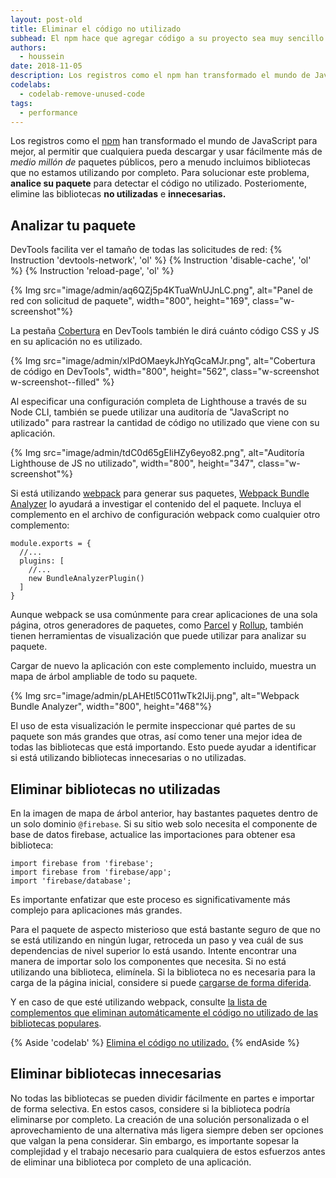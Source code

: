 ```yaml
---
layout: post-old
title: Eliminar el código no utilizado
subhead: El npm hace que agregar código a su proyecto sea muy sencillo. ¿Pero realmente estás usando todo esos bytes extra?
authors:
  - houssein
date: 2018-11-05
description: Los registros como el npm han transformado el mundo de JavaScript para mejor al permitir que cualquier persona descargue y use fácilmente más de medio millón de paquetes públicos, pero a menudo incluimos bibliotecas que no estamos utilizando por completo. Para solucionar este problema, analice su paquete para detectar el código no utilizado.
codelabs:
  - codelab-remove-unused-code
tags:
  - performance
---
```


Los registros como el [npm](https://docs.npmjs.com/getting-started/what-is-npm) han transformado el mundo de JavaScript para mejor, al permitir que cualquiera pueda descargar y usar fácilmente más de *medio millón de* paquetes públicos, pero a menudo incluimos bibliotecas que no estamos utilizando por completo. Para solucionar este problema, **analice su paquete** para detectar el código no utilizado. Posteriomente, elimine las bibliotecas **no utilizadas** e **innecesarias.**

## Analizar tu paquete

DevTools facilita ver el tamaño de todas las solicitudes de red:
{% Instruction 'devtools-network', 'ol' %}
{% Instruction 'disable-cache', 'ol' %}
{% Instruction 'reload-page', 'ol' %}

{% Img src="image/admin/aq6QZj5p4KTuaWnUJnLC.png", alt="Panel de red con solicitud de paquete", width="800", height="169", class="w-screenshot"%}

La pestaña [Cobertura](https://developer.chrome.com/docs/devtools/coverage/) en DevTools también le dirá cuánto código CSS y JS en su aplicación no es utilizado.

{% Img src="image/admin/xlPdOMaeykJhYqGcaMJr.png", alt="Cobertura de código en DevTools", width="800", height="562", class="w-screenshot w-screenshot--filled" %}

Al especificar una configuración completa de Lighthouse a través de su Node CLI, también se puede utilizar una auditoría de "JavaScript no utilizado" para rastrear la cantidad de código no utilizado que viene con su aplicación.

{% Img src="image/admin/tdC0d65gEIiHZy6eyo82.png", alt="Auditoría Lighthouse de JS no utilizado", width="800", height="347", class="w-screenshot"%}

Si está utilizando [webpack](https://webpack.js.org/) para generar sus paquetes, [Webpack Bundle Analyzer](https://github.com/webpack-contrib/webpack-bundle-analyzer) lo ayudará a investigar el contenido del el paquete. Incluya el complemento en el archivo de configuración webpack como cualquier otro complemento:

```js/4
module.exports = {
  //...
  plugins: [
    //...
    new BundleAnalyzerPlugin()
  ]
}
```

Aunque webpack se usa comúnmente para crear aplicaciones de una sola página, otros generadores de paquetes, como [Parcel](https://parceljs.org/) y [Rollup](https://rollupjs.org/guide/en), también tienen herramientas de visualización que puede utilizar para analizar su paquete.

Cargar de nuevo la aplicación con este complemento incluido, muestra un mapa de árbol ampliable de todo su paquete.

{% Img src="image/admin/pLAHEtl5C011wTk2IJij.png", alt="Webpack Bundle Analyzer", width="800", height="468"%}

El uso de esta visualización le permite inspeccionar qué partes de su paquete son más grandes que otras, así como tener una mejor idea de todas las bibliotecas que está importando. Esto puede ayudar a identificar si está utilizando bibliotecas innecesarias o no utilizadas.

## Eliminar bibliotecas no utilizadas

En la imagen de mapa de árbol anterior, hay bastantes paquetes dentro de un solo dominio `@firebase`. Si su sitio web solo necesita el componente de base de datos firebase, actualice las importaciones para obtener esa biblioteca:

```js/1-2/0
import firebase from 'firebase';
import firebase from 'firebase/app';
import 'firebase/database';
```

Es importante enfatizar que este proceso es significativamente más complejo para aplicaciones más grandes.

Para el paquete de aspecto misterioso que está bastante seguro de que no se está utilizando en ningún lugar, retroceda un paso y vea cuál de sus dependencias de nivel superior lo está usando. Intente encontrar una manera de importar solo los componentes que necesita. Si no está utilizando una biblioteca, elimínela. Si la biblioteca no es necesaria para la carga de la página inicial, considere si puede [cargarse de forma diferida](/reduce-javascript-payloads-with-code-splitting).

Y en caso de que esté utilizando webpack, consulte [la lista de complementos que eliminan automáticamente el código no utilizado de las bibliotecas populares](https://github.com/GoogleChromeLabs/webpack-libs-optimizations).

{% Aside 'codelab' %} [Elimina el código no utilizado.](/codelab-remove-unused-code) {% endAside %}

## Eliminar bibliotecas innecesarias

No todas las bibliotecas se pueden dividir fácilmente en partes e importar de forma selectiva. En estos casos, considere si la biblioteca podría eliminarse por completo. La creación de una solución personalizada o el aprovechamiento de una alternativa más ligera siempre deben ser opciones que valgan la pena considerar. Sin embargo, es importante sopesar la complejidad y el trabajo necesario para cualquiera de estos esfuerzos antes de eliminar una biblioteca por completo de una aplicación.
